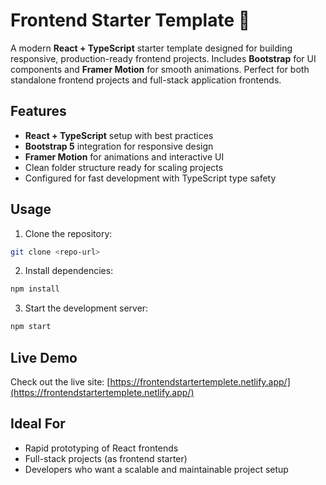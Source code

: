 # Frontend Starter Template 🚀

A modern **React + TypeScript** starter template designed for building responsive, production-ready frontend projects. Includes **Bootstrap** for UI components and **Framer Motion** for smooth animations. Perfect for both standalone frontend projects and full-stack application frontends.

## Features

* **React + TypeScript** setup with best practices
* **Bootstrap 5** integration for responsive design
* **Framer Motion** for animations and interactive UI
* Clean folder structure ready for scaling projects
* Configured for fast development with TypeScript type safety

## Usage

1. Clone the repository:

```bash
git clone <repo-url>
```

2. Install dependencies:

```bash
npm install
```

3. Start the development server:

```bash
npm start
```

## Live Demo

Check out the live site: [https://frontendstartertemplete.netlify.app/](https://frontendstartertemplete.netlify.app/)

## Ideal For

* Rapid prototyping of React frontends
* Full-stack projects (as frontend starter)
* Developers who want a scalable and maintainable project setup
